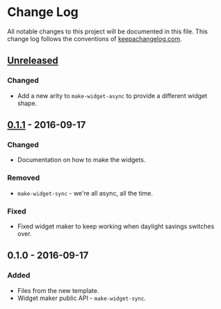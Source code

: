 # Change Log
All notable changes to this project will be documented in this file. This change log follows the conventions of [keepachangelog.com](http://keepachangelog.com/).

## [Unreleased]
### Changed
- Add a new arity to `make-widget-async` to provide a different widget shape.

## [0.1.1] - 2016-09-17
### Changed
- Documentation on how to make the widgets.

### Removed
- `make-widget-sync` - we're all async, all the time.

### Fixed
- Fixed widget maker to keep working when daylight savings switches over.

## 0.1.0 - 2016-09-17
### Added
- Files from the new template.
- Widget maker public API - `make-widget-sync`.

[Unreleased]: https://github.com/your-name/elevator-fsa/compare/0.1.1...HEAD
[0.1.1]: https://github.com/your-name/elevator-fsa/compare/0.1.0...0.1.1
